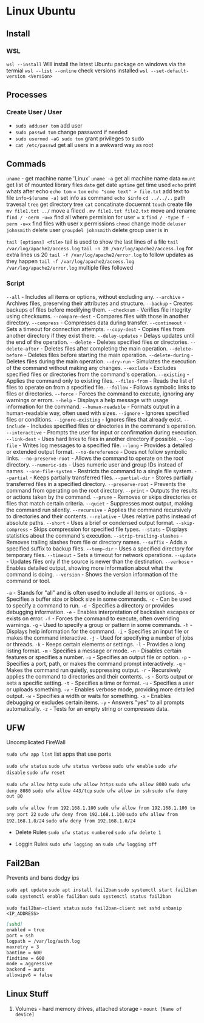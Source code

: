 # Linux Ubuntu

## Install

### WSL

`wsl --install` Will install the latest Ubuntu package on windows via the termial
`wsl --list --online` check versions installed
`wsl --set-default-version <Version>`

## Processes

### Create User / User

- `sudo adduser tom` add user
- `sudo passwd tom` change password if needed
- `sudo usermod -aG sudo tom` grant privileges to sudo
- `cat /etc/passwd` get all users in a awkward way as root

## Commads

`uname` - get machine name 'Linux'
`uname -a` get all machine name data
`mount` get list of mounted library files
`date` get date
`uptime` get time used
`echo` print whats after echo `echo tom` = `tom`
`echo "some text" > file.txt` add text to file
`info=$(uname -a)` set info as command `echo $info`
`cd ../../..` path travesal
`tree` get directory tree
`cat` concatinate docuemnt
`touch` create file
`mv file1.txt ../` move a filecd .
`mv file1.txt file2.txt` move and rename
`find / -oerm -u=x` find all where permision for user = x
`find / -type f -perm -u=x` find files with user x permissions
`chmod` change mode
`deluser johnsmith` delete user
`groupdel johnsmith` delete group user is in

`tail [options] <file>` tail is used to show the last lines of a file `tail /var/log/apache2/access.log`
`tail -n 20 /var/log/apache2/access.log` for extra lines us 20
`tail -f /var/log/apache2/error.log` to follow updates as they happen
`tail -f /var/log/apache2/access.log /var/log/apache2/error.log` multiple files followed

### Script

`--all` - Includes all items or options, without excluding any.
`--archive` - Archives files, preserving their attributes and structure.
`--backup` - Creates backups of files before modifying them.
`--checksum` - Verifies file integrity using checksums.
`--compare-dest` - Compares files with those in another directory.
`--compress` - Compresses data during transfer.
`--contimeout` - Sets a timeout for connection attempts.
`--copy-dest` - Copies files from another directory if they exist there.
`--delay-updates` - Delays updates until the end of the operation.
`--delete` - Deletes specified files or directories.
`--delete-after` - Deletes files after completing the main operation.
`--delete-before` - Deletes files before starting the main operation.
`--delete-during` - Deletes files during the main operation.
`--dry-run` - Simulates the execution of the command without making any changes.
`--exclude` - Excludes specified files or directories from the command's operation.
`--existing` - Applies the command only to existing files.
`--files-from` - Reads the list of files to operate on from a specified file.
`--follow` - Follows symbolic links to files or directories.
`--force` - Forces the command to execute, ignoring any warnings or errors.
`--help` - Displays a help message with usage information for the command.
`--human-readable` - Formats output in a human-readable way, often used with sizes.
`--ignore` - Ignores specified files or conditions.
`--ignore-existing` - Ignores files that already exist.
`--include` - Includes specified files or directories in the command's operation.
`--interactive` - Prompts the user for input or confirmation during execution.
`--link-dest` - Uses hard links to files in another directory if possible.
`--log-file` - Writes log messages to a specified file.
`--long` - Provides a detailed or extended output format.
`--no-dereference` - Does not follow symbolic links.
`--no-preserve-root` - Allows the command to operate on the root directory.
`--numeric-ids` - Uses numeric user and group IDs instead of names.
`--one-file-system` - Restricts the command to a single file system.
`--partial` - Keeps partially transferred files.
`--partial-dir` - Stores partially transferred files in a specified directory.
`--preserve-root` - Prevents the command from operating on the root directory.
`--print` - Outputs the results or actions taken by the command.
`--prune` - Removes or skips directories or files that match certain criteria.
`--quiet` - Suppresses most output, making the command run silently.
`--recursive` - Applies the command recursively to directories and their contents.
`--relative` - Uses relative paths instead of absolute paths.
`--short` - Uses a brief or condensed output format.
`--skip-compress` - Skips compression for specified file types.
`--stats` - Displays statistics about the command's execution.
`--strip-trailing-slashes` - Removes trailing slashes from file or directory names.
`--suffix` - Adds a specified suffix to backup files.
`--temp-dir` - Uses a specified directory for temporary files.
`--timeout` - Sets a timeout for network operations.
`--update` - Updates files only if the source is newer than the destination.
`--verbose` - Enables detailed output, showing more information about what the command is doing.
`--version` - Shows the version information of the command or tool.

`-a` - Stands for "all" and is often used to include all items or options.
`-b` - Specifies a buffer size or block size in some commands.
`-c` - Can be used to specify a command to run.
`-d` - Specifies a directory or provides debugging information.
`-e` - Enables interpretation of backslash escapes or exists on error.
`-f` - Forces the command to execute, often overriding warnings.
`-g` - Used to specify a group or pattern in some commands.
`-h` - Displays help information for the command.
`-i` - Specifies an input file or makes the command interactive.
`-j` - Used for specifying a number of jobs or threads.
`-k` - Keeps certain elements or settings.
`-l` - Provides a long listing format.
`-m` - Specifies a message or mode.
`-n` - Disables certain features or specifies a number.
`-o` - Specifies an output file or option.
`-p` - Specifies a port, path, or makes the command prompt interactively.
`-q` - Makes the command run quietly, suppressing output.
`-r` - Recursively applies the command to directories and their contents.
`-s` - Sorts output or sets a specific setting.
`-t` - Specifies a time or format.
`-u` - Specifies a user or uploads something.
`-v` - Enables verbose mode, providing more detailed output.
`-w` - Specifies a width or waits for something.
`-x` - Enables debugging or excludes certain items.
`-y` - Answers "yes" to all prompts automatically.
`-z` - Tests for an empty string or compresses data.

## UFW

Uncomplicated FireWall

`sudo ufw app list` list apps that use ports

`sudo ufw status`
`sudo ufw status verbose`
`sudo ufw enable`
`sudo ufw disable`
`sudo ufw reset`

`sudo ufw allow http`
`sudo ufw allow https`
`sudo ufw allow 8080`
`sudo ufw deny 8080`
`sudo ufw allow 443/tcp`
`sudo ufw allow in ssh`
`sudo ufw deny out 80`

`sudo ufw allow from 192.168.1.100`
`sudo ufw allow from 192.168.1.100 to any port 22`
`sudo ufw deny from 192.168.1.100`
`sudo ufw allow from 192.168.1.0/24`
`sudo ufw deny from 192.168.1.0/24`

- Delete Rules
  `sudo ufw status numbered`
  `sudo ufw delete 1`

- Loggin Rules
  `sudo ufw logging on`
  `sudo ufw logging off`

## Fail2Ban

Prevents and bans dodgy ips

`sudo apt update`
`sudo apt install fail2ban`
`sudo systemctl start fail2ban`
`sudo systemctl enable fail2ban`
`sudo systemctl status fail2ban`


`sudo fail2ban-client status`
`sudo fail2ban-client set sshd unbanip <IP_ADDRESS>`

```md
[sshd]
enabled = true
port = ssh
logpath = /var/log/auth.log
maxretry = 3
bantime = 600
findtime = 600
mode = aggressive
backend = auto
allowipv6 = false
```


## Linux Stuff

1. Volumes - hard memory drives, attached storage - `mount [Name of device]`

